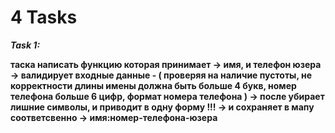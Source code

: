 # 4 Tasks

***Task 1:***

**таска написать функцию которая принимает -> имя, и телефон юзера -> валидирует входные данные - 
( проверяя на наличие пустоты, не корректности длины имены должна быть больше 4 букв, номер телефона больше 6 цифр, формат номера телефона ) -> после убирает лишние символы, и приводит в одну форму !!! -> и сохраняет в мапу соответсвенно -> имя:номер-телефона-юзера**

